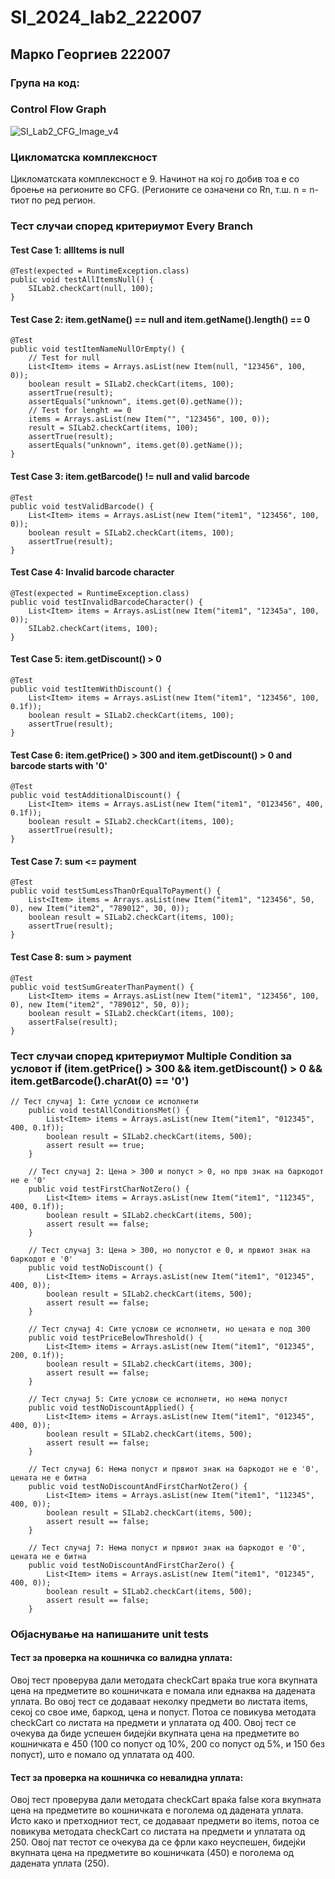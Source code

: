 # SI_2024_lab2_222007

## Марко Георгиев 222007

### Група на код: 

###  Control Flow Graph

![SI_Lab2_CFG_Image_v4](https://github.com/markogeorgiev/SI_2024_lab2_222007/assets/132363580/ae9fddda-1165-41f1-be12-5b906565bd77)

### Цикломатска комплексност

Цикломатската комплексност е 9. Начинот на кој го добив тоа е со броење на регионите во CFG. (Регионите се означени со Rn, т.ш. n = n-тиот по ред регион.

### Тест случаи според критериумот  Every Branch 
#### Test Case 1: allItems is null

```
@Test(expected = RuntimeException.class)
public void testAllItemsNull() {
    SILab2.checkCart(null, 100);
}
```

#### Test Case 2: item.getName() == null and item.getName().length() == 0

```
@Test
public void testItemNameNullOrEmpty() {
    // Test for null
    List<Item> items = Arrays.asList(new Item(null, "123456", 100, 0));
    boolean result = SILab2.checkCart(items, 100);
    assertTrue(result);
    assertEquals("unknown", items.get(0).getName());
    // Test for lenght == 0
    items = Arrays.asList(new Item("", "123456", 100, 0));
    result = SILab2.checkCart(items, 100);
    assertTrue(result);
    assertEquals("unknown", items.get(0).getName());
}
```

#### Test Case 3: item.getBarcode() != null and valid barcode

```
@Test
public void testValidBarcode() {
    List<Item> items = Arrays.asList(new Item("item1", "123456", 100, 0));
    boolean result = SILab2.checkCart(items, 100);
    assertTrue(result);
}
```

#### Test Case 4: Invalid barcode character

```
@Test(expected = RuntimeException.class)
public void testInvalidBarcodeCharacter() {
    List<Item> items = Arrays.asList(new Item("item1", "12345a", 100, 0));
    SILab2.checkCart(items, 100);
}
```

#### Test Case 5: item.getDiscount() > 0

```
@Test
public void testItemWithDiscount() {
    List<Item> items = Arrays.asList(new Item("item1", "123456", 100, 0.1f));
    boolean result = SILab2.checkCart(items, 100);
    assertTrue(result);
}
```

#### Test Case 6: item.getPrice() > 300 and item.getDiscount() > 0 and barcode starts with '0'

```
@Test
public void testAdditionalDiscount() {
    List<Item> items = Arrays.asList(new Item("item1", "0123456", 400, 0.1f));
    boolean result = SILab2.checkCart(items, 100);
    assertTrue(result);
}
```

#### Test Case 7: sum <= payment

```
@Test
public void testSumLessThanOrEqualToPayment() {
    List<Item> items = Arrays.asList(new Item("item1", "123456", 50, 0), new Item("item2", "789012", 30, 0));
    boolean result = SILab2.checkCart(items, 100);
    assertTrue(result);
}
```

#### Test Case 8: sum > payment

```
@Test
public void testSumGreaterThanPayment() {
    List<Item> items = Arrays.asList(new Item("item1", "123456", 100, 0), new Item("item2", "789012", 50, 0));
    boolean result = SILab2.checkCart(items, 100);
    assertFalse(result);
}
```

### Тест случаи според критериумот Multiple Condition за условот if (item.getPrice() > 300 && item.getDiscount() > 0 && item.getBarcode().charAt(0) == '0')

```
// Тест случај 1: Сите услови се исполнети
    public void testAllConditionsMet() {
        List<Item> items = Arrays.asList(new Item("item1", "012345", 400, 0.1f));
        boolean result = SILab2.checkCart(items, 500);
        assert result == true;
    }

    // Тест случај 2: Цена > 300 и попуст > 0, но прв знак на баркодот не е '0'
    public void testFirstCharNotZero() {
        List<Item> items = Arrays.asList(new Item("item1", "112345", 400, 0.1f));
        boolean result = SILab2.checkCart(items, 500);
        assert result == false;
    }

    // Тест случај 3: Цена > 300, но попустот е 0, и првиот знак на баркодот е '0'
    public void testNoDiscount() {
        List<Item> items = Arrays.asList(new Item("item1", "012345", 400, 0));
        boolean result = SILab2.checkCart(items, 500);
        assert result == false;
    }

    // Тест случај 4: Сите услови се исполнети, но цената е под 300
    public void testPriceBelowThreshold() {
        List<Item> items = Arrays.asList(new Item("item1", "012345", 200, 0.1f));
        boolean result = SILab2.checkCart(items, 300);
        assert result == false;
    }

    // Тест случај 5: Сите услови се исполнети, но нема попуст
    public void testNoDiscountApplied() {
        List<Item> items = Arrays.asList(new Item("item1", "012345", 400, 0));
        boolean result = SILab2.checkCart(items, 500);
        assert result == false;
    }

    // Тест случај 6: Нема попуст и првиот знак на баркодот не е '0', цената не е битна
    public void testNoDiscountAndFirstCharNotZero() {
        List<Item> items = Arrays.asList(new Item("item1", "112345", 400, 0));
        boolean result = SILab2.checkCart(items, 500);
        assert result == false;
    }

    // Тест случај 7: Нема попуст и првиот знак на баркодот е '0', цената не е битна
    public void testNoDiscountAndFirstCharZero() {
        List<Item> items = Arrays.asList(new Item("item1", "012345", 400, 0));
        boolean result = SILab2.checkCart(items, 500);
        assert result == false;
    }
```

### Објаснување на напишаните unit tests

#### Тест за проверка на кошничка со валидна уплата:
Овој тест проверува дали методата checkCart враќа true кога вкупната цена на предметите во кошничката е помала или еднаква на дадената уплата. Во овој тест се додаваат неколку предмети во листата items, секој со свое име, баркод, цена и попуст. Потоа се повикува методата checkCart со листата на предмети и уплатата од 400. Овој тест се очекува да биде успешен бидејќи вкупната цена на предметите во кошничката е 450 (100 со попуст од 10%, 200 со попуст од 5%, и 150 без попуст), што е помало од уплатата од 400.

#### Тест за проверка на кошничка со невалидна уплата:
Овој тест проверува дали методата checkCart враќа false кога вкупната цена на предметите во кошничката е поголема од дадената уплата. Исто како и претходниот тест, се додаваат предмети во items, потоа се повикува методата checkCart со листата на предмети и уплатата од 250. Овој пат тестот се очекува да се фрли како неуспешен, бидејќи вкупната цена на предметите во кошничката (450) е поголема од дадената уплата (250).


